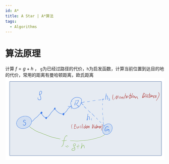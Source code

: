 ```yaml
---
id: A*
title: A Star | A*算法
tags:
  - Algorithms
---
```

# 算法原理

计算 
$f = g + h$  ， `g`为已经过路径的代价，`h`为启发函数，计算当前位置到达目的地的代价，常用的距离有曼哈顿距离，欧氏距离  
![](images/A.png)
